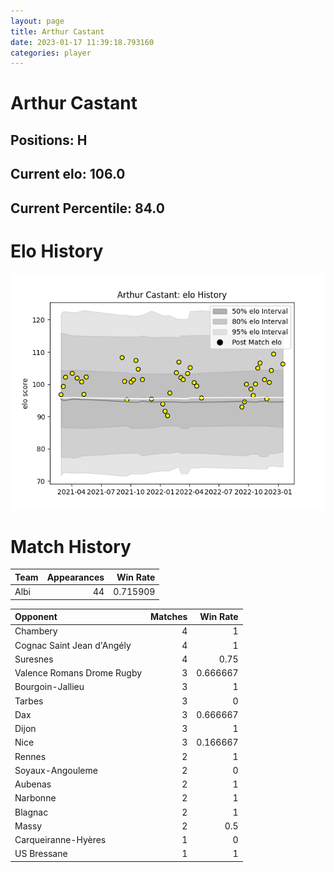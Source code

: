 ```yaml
---  
layout: page  
title: Arthur Castant  
date: 2023-01-17 11:39:18.793160  
categories: player  
---
```

# Arthur Castant

## Positions: H

## Current elo: 106.0

## Current Percentile: 84.0

# Elo History


![elo history](history_ArthurCastant.png)
# Match History


| Team   |   Appearances |   Win Rate |
|:-------|--------------:|-----------:|
| Albi   |            44 |   0.715909 |

| Opponent                   |   Matches |   Win Rate |
|:---------------------------|----------:|-----------:|
| Chambery                   |         4 |   1        |
| Cognac Saint Jean d'Angély |         4 |   1        |
| Suresnes                   |         4 |   0.75     |
| Valence Romans Drome Rugby |         3 |   0.666667 |
| Bourgoin-Jallieu           |         3 |   1        |
| Tarbes                     |         3 |   0        |
| Dax                        |         3 |   0.666667 |
| Dijon                      |         3 |   1        |
| Nice                       |         3 |   0.166667 |
| Rennes                     |         2 |   1        |
| Soyaux-Angouleme           |         2 |   0        |
| Aubenas                    |         2 |   1        |
| Narbonne                   |         2 |   1        |
| Blagnac                    |         2 |   1        |
| Massy                      |         2 |   0.5      |
| Carqueiranne-Hyères        |         1 |   0        |
| US Bressane                |         1 |   1        |